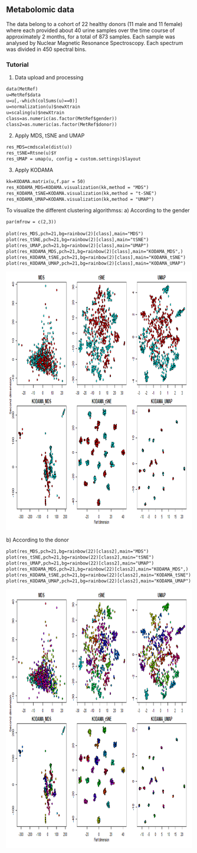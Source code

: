## Metabolomic data

The data belong to a cohort of 22 healthy donors (11 male and 11 female) where each provided about 40 urine samples over the time course of approximately 2 months, for a total of 873 samples. Each sample was analysed by Nuclear Magnetic Resonance Spectroscopy. Each spectrum was divided in 450 spectral bins.

### Tutorial

1. Data upload and processing 

```
data(MetRef)
u=MetRef$data
u=u[,-which(colSums(u)==0)]
u=normalization(u)$newXtrain
u=scaling(u)$newXtrain
class=as.numeric(as.factor(MetRef$gender))
class2=as.numeric(as.factor(MetRef$donor))
```

2. Apply MDS, tSNE and UMAP

```
res_MDS=cmdscale(dist(u))
res_tSNE=Rtsne(u)$Y
res_UMAP = umap(u, config = custom.settings)$layout
```

3. Apply KODAMA

```
kk=KODAMA.matrix(u,f.par = 50)
res_KODAMA_MDS=KODAMA.visualization(kk,method = "MDS")
res_KODAMA_tSNE=KODAMA.visualization(kk,method = "t-SNE")
res_KODAMA_UMAP=KODAMA.visualization(kk,method = "UMAP")
```

To visualize the different clustering algorithmss:
a) According to the gender

```
par(mfrow = c(2,3))

plot(res_MDS,pch=21,bg=rainbow(2)[class],main="MDS")
plot(res_tSNE,pch=21,bg=rainbow(2)[class],main="tSNE")
plot(res_UMAP,pch=21,bg=rainbow(2)[class],main="UMAP")
plot(res_KODAMA_MDS,pch=21,bg=rainbow(2)[class],main="KODAMA_MDS",)
plot(res_KODAMA_tSNE,pch=21,bg=rainbow(2)[class],main="KODAMA_tSNE")
plot(res_KODAMA_UMAP,pch=21,bg=rainbow(2)[class],main="KODAMA_UMAP")

```
<p>
  <p align="center">
    <img src="https://github.com/ebtesam-rashid/KODAMA.Caccio/blob/main/Figures/metab%20kodama%20gender.png" alt="hello-light" height="700" width="800" />
  </p>
</p>

b) According to the donor

```
plot(res_MDS,pch=21,bg=rainbow(22)[class2],main="MDS")
plot(res_tSNE,pch=21,bg=rainbow(22)[class2],main="tSNE")
plot(res_UMAP,pch=21,bg=rainbow(22)[class2],main="UMAP")
plot(res_KODAMA_MDS,pch=21,bg=rainbow(22)[class2],main="KODAMA_MDS",)
plot(res_KODAMA_tSNE,pch=21,bg=rainbow(22)[class2],main="KODAMA_tSNE")
plot(res_KODAMA_UMAP,pch=21,bg=rainbow(22)[class2],main="KODAMA_UMAP")

```
<p>
  <p align="center">
    <img src="https://github.com/ebtesam-rashid/KODAMA.Caccio/blob/main/Figures/metab%20kodama.png" alt="hello-light" height="700" width="800" />
  </p>
</p>

